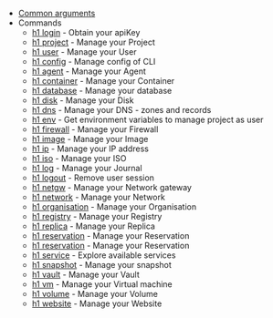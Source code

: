 * [Common arguments](common-arguments.md)
* Commands
  * [h1 login](login.md) - Obtain your apiKey
  * [h1 project](project.md) - Manage your Project
  * [h1 user](user.md) - Manage your User
  * [h1 config](config.md) - Manage config of CLI
  * [h1 agent](agent.md) - Manage your Agent
  * [h1 container](container.md) - Manage your Container
  * [h1 database](database.md) - Manage your database
  * [h1 disk](disk.md) - Manage your Disk
  * [h1 dns](dns.md) - Manage your DNS - zones and records
  * [h1 env](env.md) - Get environment variables to manage project as user
  * [h1 firewall](firewall.md) - Manage your Firewall
  * [h1 image](image.md) - Manage your Image
  * [h1 ip](ip.md) - Manage your IP address
  * [h1 iso](iso.md) - Manage your ISO
  * [h1 log](log.md) - Manage your Journal
  * [h1 logout](logout.md) - Remove user session
  * [h1 netgw](netgw.md) - Manage your Network gateway
  * [h1 network](network.md) - Manage your Network
  * [h1 organisation](organisation.md) - Manage your Organisation
  * [h1 registry](registry.md) - Manage your Registry
  * [h1 replica](replica.md) - Manage your Replica
  * [h1 reservation](reservation.md) - Manage your Reservation
  * [h1 reservation](reservation.md) - Manage your Reservation
  * [h1 service](service.md) - Explore available services
  * [h1 snapshot](snapshot.md) - Manage your snapshot
  * [h1 vault](vault.md) - Manage your Vault
  * [h1 vm](vm.md) - Manage your Virtual machine
  * [h1 volume](volume.md) - Manage your Volume
  * [h1 website](website.md) - Manage your Website

